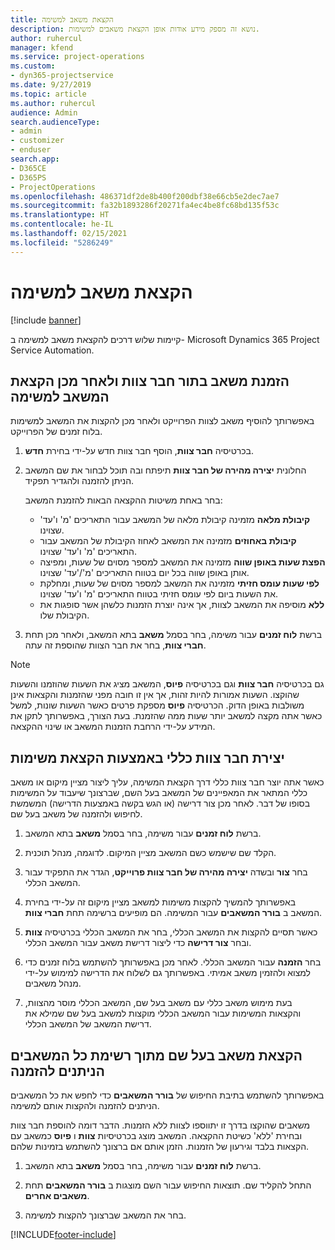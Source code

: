 ```yaml
---
title: הקצאת משאב למשימה
description: נושא זה מספק מידע אודות אופן הקצאת משאבים למשימות.
author: ruhercul
manager: kfend
ms.service: project-operations
ms.custom:
- dyn365-projectservice
ms.date: 9/27/2019
ms.topic: article
ms.author: ruhercul
audience: Admin
search.audienceType:
- admin
- customizer
- enduser
search.app:
- D365CE
- D365PS
- ProjectOperations
ms.openlocfilehash: 486371df2de8b400f200dbf38e66cb5e2dec7ae7
ms.sourcegitcommit: fa32b1893286f20271fa4ec4be8fc68bd135f53c
ms.translationtype: HT
ms.contentlocale: he-IL
ms.lasthandoff: 02/15/2021
ms.locfileid: "5286249"
---
```

# <a name="assign-a-resource-to-a-task"></a>הקצאת משאב למשימה

[!include [banner](../includes/psa-now-project-operations.md)]

קיימות שלוש דרכים להקצאת משאב למשימה ב- Microsoft Dynamics 365 Project Service Automation.

## <a name="book-a-resource-as-a-team-member-and-then-assign-the-resource-to-a-task"></a>הזמנת משאב בתור חבר צוות ולאחר מכן הקצאת המשאב למשימה

באפשרותך להוסיף משאב לצוות הפרוייקט ולאחר מכן להקצות את המשאב למשימות בלוח זמנים של הפרוייקט.

1. בכרטיסיה **חבר צוות**, הוסף חבר צוות חדש על-ידי בחירת **חדש**. 

2. החלונית **יצירה מהירה של חבר צוות** תיפתח ובה תוכל לבחור את שם המשאב הניתן להזמנה ולהגדיר תפקיד. 

    בחר באחת משיטות ההקצאה הבאות להזמנת המשאב:

    - **קיבולת מלאה** מזמינה קיבולת מלאה של המשאב עבור התאריכים 'מ' ו'עד' שצוינו.
    - **קיבולת באחוזים** מזמינה את המשאב לאחוז הקיבולת של המשאב עבור התאריכים 'מ' ו'עד' שצוינו.
    - **‏‫הפצת שעות באופן שווה‬** מזמינה את המשאב למספר מסוים של שעות, ומפיצה אותן באופן שווה בכל יום בטווח התאריכים 'מ'/'עד' שצוינו.
    - **לפי ‏‫שעות עומס חזיתי‬** מזמינה את המשאב למספר מסוים של שעות, ומחלקת את השעות ביום לפי עומס חזיתי בטווח התאריכים 'מ' ו'עד' שצוינו.
    - **ללא** מוסיפה את המשאב לצוות, אך אינה יוצרת הזמנות כלשהן אשר סופגות את הקיבולת שלו.

3. ברשת **לוח זמנים** עבור משימה, בחר בסמל **משאב** בתא המשאב, ולאחר מכן תחת **חברי צוות**, בחר את חבר הצוות שהוספת זה עתה. 

> [!NOTE]
> גם בכרטיסיה **חבר צוות** וגם בכרטיסיה **פיוס**, המשאב מציג את השעות שהוזמנו והשעות שהוקצו. השעות אמורות להיות זהות, אך אין זו חובה מפני שהזמנות והקצאות אינן משולבות באופן הדוק. הכרטיסיה **פיוס** מספקת פרטים כאשר השעות שונות, למשל כאשר אתה מקצה למשאב יותר שעות ממה שהזמנת. בעת הצורך, באפשרותך לתקן את המידע על-ידי הרחבת הזמנות המשאב או שינוי ההקצאה.

## <a name="create-a-generic-team-member-through-task-assignment"></a>יצירת חבר צוות כללי באמצעות הקצאת משימות

כאשר אתה יוצר חבר צוות כללי דרך הקצאת המשימה, עליך ליצור מציין מיקום או משאב כללי המתאר את המאפיינים של המשאב בעל השם, שברצונך שיעבוד על המשימות בסופו של דבר. לאחר מכן צור דרישה (או הגש בקשה באמצעות הדרישה) המשמשת לחיפוש ולהזמנה של משאב בעל שם.

1. ברשת **לוח זמנים** עבור משימה, בחר בסמל **משאב** בתא המשאב.

2. הקלד שם שישמש כשם המשאב מציין המיקום. לדוגמה, מנהל תוכנית.

3. בחר **צור** ובשדה **יצירה מהירה של חבר צוות פרוייקט**, הגדר את התפקיד עבור המשאב הכללי.

4. באפשרותך להמשיך להקצות משימות למשאב מציין מיקום זה על-ידי בחירת המשאב ב **בורר המשאבים** עבור המשימה. הם מופיעים ברשימה תחת **חברי צוות**.

5. כאשר תסיים להקצות את המשאב הכללי, בחר את המשאב הכללי בכרטיסיה **צוות** ובחר **צור דרישה** כדי ליצור דרישת משאב עבור המשאב הכללי.

6. בחר **הזמנה** עבור המשאב הכללי. לאחר מכן באפשרותך להשתמש בלוח זמנים כדי למצוא ולהזמין משאב אמיתי. באפשרותך גם לשלוח את הדרישה למימוש על-ידי מנהל משאבים.

7. בעת מימוש משאב כללי עם משאב בעל שם, המשאב הכללי מוסר מהצוות, והקצאות המשימות עבור המשאב הכללי מוקצות למשאב בעל שם שמילא את דרישת המשאב של המשאב הכללי.

## <a name="assign-a-named-resource-from-the-list-of-all-bookable-resources"></a>הקצאת משאב בעל שם מתוך רשימת כל המשאבים הניתנים להזמנה

באפשרותך להשתמש בתיבת החיפוש של **בורר המשאבים** כדי לחפש את כל המשאבים הניתנים להזמנה ולהקצות אותם למשימה.

משאבים שהוקצו בדרך זו יתווספו לצוות ללא הזמנות. הדבר דומה להוספת חבר צוות ובחירת 'ללא' כשיטת ההקצאה. המשאב מוצג בכרטיסיות **צוות** ו **פיוס** כמשאב עם הקצאות בלבד וגירעון של הזמנות. הזמן אותם אם ברצונך להשתמש בזמינות שלהם.

1. ברשת **לוח זמנים** עבור משימה, בחר בסמל **משאב** בתא המשאב.

2. התחל להקליד שם. תוצאות החיפוש עבור השם מוצגות ב **בורר המשאבים** תחת **משאבים אחרים**.

3. בחר את המשאב שברצונך להקצות למשימה.



[!INCLUDE[footer-include](../includes/footer-banner.md)]